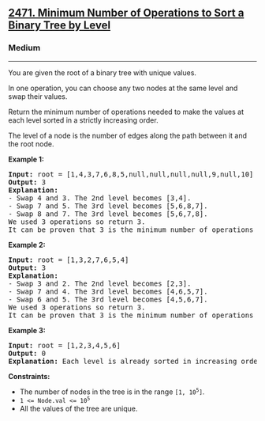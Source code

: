 <h2><a href="https://leetcode.com/problems/minimum-number-of-operations-to-sort-a-binary-tree-by-level">2471. Minimum Number of Operations to Sort a Binary Tree by Level</a></h2>
<h3>Medium</h3>
<hr>
<p>You are given the root of a binary tree with unique values.</p>
<p>In one operation, you can choose any two nodes at the same level and swap their values.</p>
<p>Return the minimum number of operations needed to make the values at each level sorted in a strictly increasing order.</p>
<p>The level of a node is the number of edges along the path between it and the root node.</p>

<p><strong>Example 1:</strong></p>
<pre>
<strong>Input:</strong> root = [1,4,3,7,6,8,5,null,null,null,null,9,null,10]
<strong>Output:</strong> 3
<strong>Explanation:</strong>
- Swap 4 and 3. The 2nd level becomes [3,4].
- Swap 7 and 5. The 3rd level becomes [5,6,8,7].
- Swap 8 and 7. The 3rd level becomes [5,6,7,8].
We used 3 operations so return 3.
It can be proven that 3 is the minimum number of operations needed.
</pre>

<p><strong>Example 2:</strong></p>
<pre>
<strong>Input:</strong> root = [1,3,2,7,6,5,4]
<strong>Output:</strong> 3
<strong>Explanation:</strong>
- Swap 3 and 2. The 2nd level becomes [2,3].
- Swap 7 and 4. The 3rd level becomes [4,6,5,7].
- Swap 6 and 5. The 3rd level becomes [4,5,6,7].
We used 3 operations so return 3.
It can be proven that 3 is the minimum number of operations needed.
</pre>

<p><strong>Example 3:</strong></p>
<pre>
<strong>Input:</strong> root = [1,2,3,4,5,6]
<strong>Output:</strong> 0
<strong>Explanation:</strong> Each level is already sorted in increasing order so return 0.
</pre>

<p><strong>Constraints:</strong></p>
<ul>
<li>The number of nodes in the tree is in the range <code>[1, 10<sup>5</sup>]</code>.</li>
<li><code>1 <= Node.val <= 10<sup>5</sup></code></li>
<li>All the values of the tree are unique.</li>
</ul>
